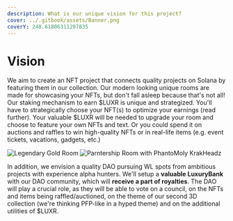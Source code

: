 ```yaml
---
description: What is our unique vision for this project?
cover: ../.gitbook/assets/Banner.png
coverY: 248.61806311207835
---
```


# Vision

We aim to create an NFT project that connects quality projects on Solana by featuring them in our collection. Our modern looking unique rooms are made for showcasing your NFTs, but don't fall asleep because that's not all! Our staking mechanism to earn $LUXR is unique and strategized. You'll have to strategically choose your NFT(s) to optimize your earnings (read further). Your valuable $LUXR will be needed to upgrade your room and choose to feature your own NFTs and text. Or you could spend it on auctions and raffles to win high-quality NFTs or in real-life items (e.g. event tickets, vacations, gadgets, etc.)

![Legendary Gold Room](../.gitbook/assets/SneakPeek3.png) ![Parntership Room with PhantoMoly KrakHeadz](<../.gitbook/assets/SneakPeekPhantoMoly (2).png>)

In addition, we envision a quality DAO pursuing WL spots from ambitious projects with experience alpha hunters. We'll setup a **valuable LuxuryBank** with our DAO community, which will **receive a part of royalties**. The DAO will play a crucial role, as they will be able to vote on a council, on the NFTs and items being raffled/auctioned, on the theme of our second 3D collection (we're thinking PFP-like in a hyped theme) and on the additional utilities of $LUXR.&#x20;
